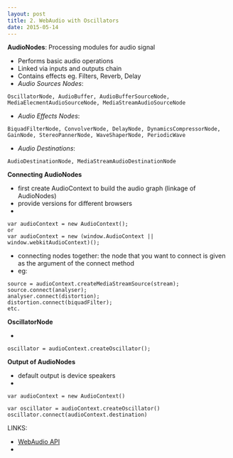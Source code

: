 ```yaml
---
layout: post
title: 2. WebAudio with Oscillators
date: 2015-05-14
---
```

**AudioNodes**: Processing modules for audio signal

- Performs basic audio operations
- Linked via inputs and outputs chain
- Contains effects eg. Filters, Reverb, Delay
- *Audio Sources Nodes*:
```
OscillatorNode, AudioBuffer, AudioBufferSourceNode, MediaElecmentAudioSourceNode, MediaStreamAudioSourceNode
```
- *Audio Effects Nodes*:
```
BiquadFilterNode, ConvolverNode, DelayNode, DynamicsCompressorNode, GainNode, StereoPannerNode, WaveShaperNode, PeriodicWave
```
- *Audio Destinations*:
```
AudioDestinationNode, MediaStreamAudioDestinationNode
```

**Connecting AudioNodes**

- first create AudioContext to build the audio graph (linkage of AudioNodes)
- provide versions for different browsers 
- 
```
var audioContext = new AudioContext();
or 
var audioContext = new (window.AudioContext || window.webkitAudioContext)();
```
- connecting nodes together: the node that you want to connect is given as the argument of the connect method
- eg:
```
source = audioContext.createMediaStreamSource(stream);
source.connect(analyser);
analyser.connect(distortion);
distortion.connect(biquadFilter);
etc.
```


**OscillatorNode**

- 
```
oscillator = audioContext.createOscillator();
```

**Output of AudioNodes**

- default output is device speakers
- 
```
var audioContext = new AudioContext()

var oscillator = audioContext.createOscillator()
oscillator.connect(audioContext.destination)
```

LINKS:

- [WebAudio API](https://developer.mozilla.org/en-US/docs/Web/API/Web_Audio_API/Using_Web_Audio_API)
- 
